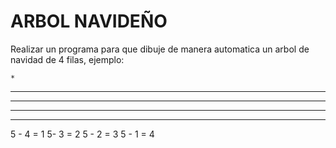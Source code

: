 # ARBOL NAVIDEÑO

Realizar un programa para que dibuje de manera automatica un arbol de navidad de 4 filas, ejemplo:

    *   
   ***  
  ***** 
 *******
********* 

5 - 4 = 1
5- 3  = 2 
5 - 2 = 3 
5 - 1 = 4


